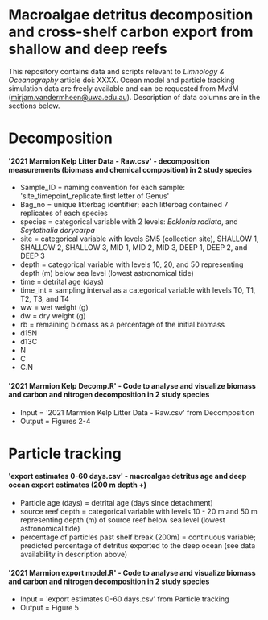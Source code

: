 # Macroalgae detritus decomposition and cross-shelf carbon export from shallow and deep reefs
This repository contains data and scripts relevant to *Limnology & Oceanography* article doi: XXXX. Ocean model and particle tracking simulation data are freely available and can be requested from MvdM (mirjam.vandermheen@uwa.edu.au). Description of data columns are in the sections below.

# Decomposition #
#### '2021 Marmion Kelp Litter Data - Raw.csv' - decomposition measurements (biomass and chemical composition) in 2 study species
- Sample_ID = naming convention for each sample: 'site_timepoint_replicate.first letter of Genus'
- Bag_no = unique litterbag identifier; each litterbag contained 7 replicates of each species
- species = categorical variable with 2 levels: *Ecklonia radiata*, and *Scytothalia dorycarpa*
 - site = categorical variable with levels SM5 (collection site), SHALLOW 1, SHALLOW 2, SHALLOW 3, MID 1, MID 2, MID 3, DEEP 1, DEEP 2, and DEEP 3
- depth = categorical variable with levels 10, 20, and 50 representing depth (m) below sea level (lowest astronomical tide)
- time = detrital age (days)
- time_int = sampling interval as a categorical variable with levels T0, T1, T2, T3, and T4
- ww = wet weight (g)
- dw = dry weight (g)
- rb = remaining biomass as a percentage of the initial biomass
- d15N
- d13C
- N
- C
- C.N
#### '2021 Marmion Kelp Decomp.R' - Code to analyse and visualize biomass and carbon and nitrogen decomposition in 2 study species
- Input = '2021 Marmion Kelp Litter Data - Raw.csv' from Decomposition
- Output = Figures 2-4 

# Particle tracking #
#### 'export estimates 0-60 days.csv' - macroalgae detritus age and deep ocean export estimates (200 m depth +)
- Particle age (days) = detrital age (days since detachment)
- source reef depth = categorical variable with levels 10 - 20 m and 50 m representing depth (m) of source reef below sea level (lowest astronomical tide)
- percentage of particles past shelf break (200m) = continuous variable; predicted percentage of detritus exported to the deep ocean (see data availability in description above)
#### '2021 Marmion export model.R' - Code to analyse and visualize biomass and carbon and nitrogen decomposition in 2 study species
- Input = 'export estimates 0-60 days.csv' from Particle tracking
- Output = Figure 5



